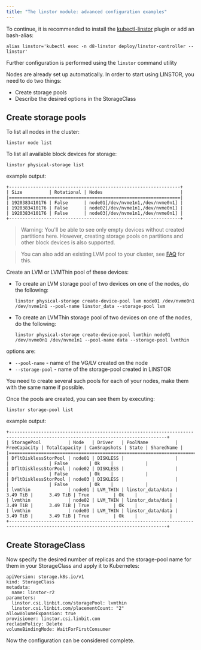 ```yaml
---
title: "The linstor module: advanced configuration examples"
---
```


To continue, it is recommended to install the [kubectl-linstor](https://github.com/piraeusdatastore/kubectl-linstor) plugin or add an bash-alias:

```
alias linstor='kubectl exec -n d8-linstor deploy/linstor-controller -- linstor'
```

Further configuration is performed using the `linstor` command utility

Nodes are already set up automatically. In order to start using LINSTOR, you need to do two things: 

- Create storage pools
- Describe the desired options in the StorageClass 

## Create storage pools


To list all nodes in the cluster:
```
linstor node list
```

To list all available block devices for storage:
```
linstor physical-storage list
```

example output:

```
+----------------------------------------------------------------+
| Size          | Rotational | Nodes                             |
|================================================================|
| 1920383410176 | False      | node01[/dev/nvme1n1,/dev/nvme0n1] |
| 1920383410176 | False      | node02[/dev/nvme1n1,/dev/nvme0n1] |
| 1920383410176 | False      | node03[/dev/nvme1n1,/dev/nvme0n1] |
+----------------------------------------------------------------+
```

> Warning: You'll be able to see only empty devices without created partitions here.
> However, creating storage pools on partitions and other block devices is also supported.

> You can also add an existing LVM pool to your cluster, see [FAQ](faq.html#how-to-add-existing-lvm-or-lvmthin-pool) for this.

Create an LVM or LVMThin pool of these devices:

- To create an LVM storage pool of two devices on one of the nodes, do the following: 

  ```
  linstor physical-storage create-device-pool lvm node01 /dev/nvme0n1 /dev/nvme1n1 --pool-name linstor_data --storage-pool lvm
  ```
  
- To create an LVMThin storage pool of two devices on one of the nodes, do the following: 
  
  ```
  linstor physical-storage create-device-pool lvmthin node01 /dev/nvme0n1 /dev/nvme1n1 --pool-name data --storage-pool lvmthin
  ```

options are:
- `--pool-name` - name of the VG/LV created on the node
- `--storage-pool` - name of the storage-pool created in LINSTOR 

You need to create several such pools for each of your nodes, make them with the same name if possible.

Once the pools are created, you can see them by executing: 

```
linstor storage-pool list
```

example output:

```
+---------------------------------------------------------------------------------------------------------------------------------+
| StoragePool          | Node   | Driver   | PoolName          | FreeCapacity | TotalCapacity | CanSnapshots | State | SharedName |
|=================================================================================================================================|
| DfltDisklessStorPool | node01 | DISKLESS |                   |              |               | False        | Ok    |            |
| DfltDisklessStorPool | node02 | DISKLESS |                   |              |               | False        | Ok    |            |
| DfltDisklessStorPool | node03 | DISKLESS |                   |              |               | False        | Ok    |            |
| lvmthin              | node01 | LVM_THIN | linstor_data/data |     3.49 TiB |      3.49 TiB | True         | Ok    |            |
| lvmthin              | node02 | LVM_THIN | linstor_data/data |     3.49 TiB |      3.49 TiB | True         | Ok    |            |
| lvmthin              | node03 | LVM_THIN | linstor_data/data |     3.49 TiB |      3.49 TiB | True         | Ok    |            |
+---------------------------------------------------------------------------------------------------------------------------------+
```

## Create StorageClass

Now specify the desired number of replicas and the storage-pool name for them in your StorageClass and apply it to Kubernetes:

```
apiVersion: storage.k8s.io/v1
kind: StorageClass
metadata:
  name: linstor-r2
parameters:
  linstor.csi.linbit.com/storagePool: lvmthin
  linstor.csi.linbit.com/placementCount: "2"
allowVolumeExpansion: true
provisioner: linstor.csi.linbit.com
reclaimPolicy: Delete
volumeBindingMode: WaitForFirstConsumer
```

Now the configuration can be considered complete.
